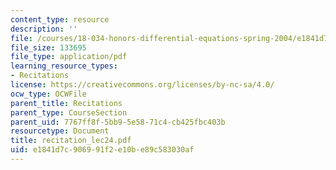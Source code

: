 ```yaml
---
content_type: resource
description: ''
file: /courses/18-034-honors-differential-equations-spring-2004/e1841d7c906991f2e10be89c583030af_recitation_lec24.pdf
file_size: 133695
file_type: application/pdf
learning_resource_types:
- Recitations
license: https://creativecommons.org/licenses/by-nc-sa/4.0/
ocw_type: OCWFile
parent_title: Recitations
parent_type: CourseSection
parent_uid: 7767ff8f-5bb9-5e58-71c4-cb425fbc403b
resourcetype: Document
title: recitation_lec24.pdf
uid: e1841d7c-9069-91f2-e10b-e89c583030af
---
```

